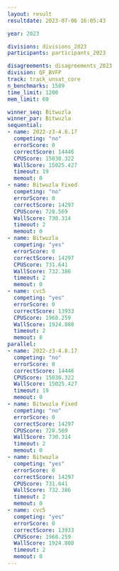```yaml
---
layout: result
resultdate: 2023-07-06 16:05:43

year: 2023

divisions: divisions_2023
participants: participants_2023

disagreements: disagreements_2023
division: QF_BVFP
track: track_unsat_core
n_benchmarks: 1589
time_limit: 1200
mem_limit: 60

winner_seq: Bitwuzla
winner_par: Bitwuzla
sequential:
- name: 2022-z3-4.8.17
  competing: "no"
  errorScore: 0
  correctScore: 14446
  CPUScore: 15030.322
  WallScore: 15025.427
  timeout: 19
  memout: 0
- name: Bitwuzla Fixed
  competing: "no"
  errorScore: 0
  correctScore: 14297
  CPUScore: 728.569
  WallScore: 730.314
  timeout: 2
  memout: 0
- name: Bitwuzla
  competing: "yes"
  errorScore: 0
  correctScore: 14297
  CPUScore: 731.641
  WallScore: 732.386
  timeout: 2
  memout: 0
- name: cvc5
  competing: "yes"
  errorScore: 0
  correctScore: 13933
  CPUScore: 1968.259
  WallScore: 1924.808
  timeout: 2
  memout: 0
parallel:
- name: 2022-z3-4.8.17
  competing: "no"
  errorScore: 0
  correctScore: 14446
  CPUScore: 15030.322
  WallScore: 15025.427
  timeout: 19
  memout: 0
- name: Bitwuzla Fixed
  competing: "no"
  errorScore: 0
  correctScore: 14297
  CPUScore: 728.569
  WallScore: 730.314
  timeout: 2
  memout: 0
- name: Bitwuzla
  competing: "yes"
  errorScore: 0
  correctScore: 14297
  CPUScore: 731.641
  WallScore: 732.386
  timeout: 2
  memout: 0
- name: cvc5
  competing: "yes"
  errorScore: 0
  correctScore: 13933
  CPUScore: 1968.259
  WallScore: 1924.808
  timeout: 2
  memout: 0
---
```

